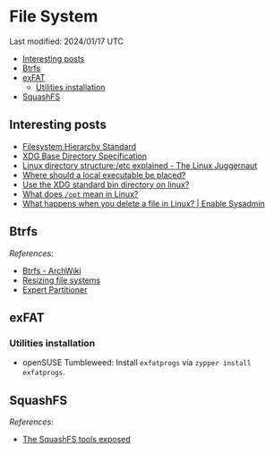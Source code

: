 # File System

Last modified: 2024/01/17 UTC

- [Interesting posts](#interesting-posts)
- [Btrfs](#btrfs)
- [exFAT](#exfat)
  - [Utilities installation](#utilities-installation)
- [SquashFS](#squashfs)

## Interesting posts

- [Filesystem Hierarchy Standard](https://refspecs.linuxfoundation.org/FHS_3.0/fhs/index.html)
- [XDG Base Directory Specification](https://specifications.freedesktop.org/basedir-spec/basedir-spec-latest.html)
- [Linux directory structure:/etc explained - The Linux Juggernaut](https://www.linuxnix.com/linux-directory-structure-explainedetc-folder/)
- [Where should a local executable be placed?](https://unix.stackexchange.com/questions/36871/where-should-a-local-executable-be-placed)
- [Use the XDG standard bin directory on linux?](https://github.com/JuliaLang/juliaup/issues/247)
- [What does `/opt` mean in Linux?](https://www.baeldung.com/linux/opt-directory)
- [What happens when you delete a file in Linux? \| Enable Sysadmin](https://www.redhat.com/sysadmin/linux-delete-file-rm)

## Btrfs

*References*:

- [Btrfs - ArchWiki](https://wiki.archlinux.org/title/Btrfs)
- [Resizing file systems](https://documentation.suse.com/sles/15-SP4/html/SLES-all/cha-resize-fs.html)
- [Expert Partitioner](https://documentation.suse.com/sles/15-SP4/html/SLES-all/cha-expert-partitioner.html)

## exFAT

### Utilities installation

- openSUSE Tumbleweed: Install `exfatprogs` via `zypper install exfatprogs`.

## SquashFS

*References*:

- [The SquashFS tools exposed](https://tldp.org/HOWTO/SquashFS-HOWTO/mksqoverview.html)

